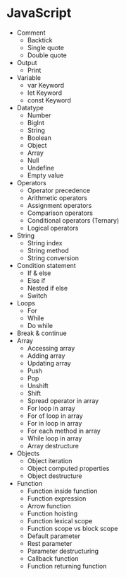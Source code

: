 # JavaScript

- Comment
  - Backtick
  - Single quote
  - Double quote
- Output
  - Print
- Variable
  - var Keyword
  - let Keyword
  - const Keyword
- Datatype
  - Number
  - BigInt
  - String
  - Boolean
  - Object
  - Array
  - Null
  - Undefine
  - Empty value
- Operators
  - Operator precedence
  - Arithmetic operators
  - Assignment operators
  - Comparison operators
  - Conditional operators (Ternary)
  - Logical operators
- String
  - String index
  - String method
  - String conversion
- Condition statement
  - If & else
  - Else if
  - Nested if else
  - Switch
- Loops
  - For
  - While
  - Do while
- Break & continue
- Array
  - Accessing array
  - Adding array
  - Updating array
  - Push
  - Pop
  - Unshift
  - Shift
  - Spread operator in array
  - For loop in array
  - For of loop in array
  - For in loop in array
  - For each method in array
  - While loop in array
  - Array destructure
- Objects
  - Object iteration
  - Object computed properties
  - Object destructure
- Function
  - Function inside function
  - Function expression
  - Arrow function
  - Function hoisting
  - Function lexical scope
  - Function scope vs block scope
  - Default parameter
  - Rest parameter
  - Parameter destructuring
  - Callback function
  - Function returning function

